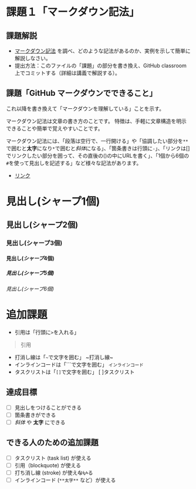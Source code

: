 # 課題１「マークダウン記法」

## 課題解説

- [マークダウン記法](https://guides.github.com/features/mastering-markdown/) を調べ、どのような記法があるのか、実例を示して簡単に解説しなさい。
- 提出方法：このファイルの「課題」の部分を書き換え、GitHub classroom 上でコミットする（詳細は講義で解説する）。

## 課題「GitHub マークダウンでできること」

これ以降を書き換えて「マークダウンを理解している」ことを示す。

マークダウン記法は文章の書き方のことです。
特徴は、手軽に文章構造を明示できることや簡単で覚えやすいことです。

マークダウン記法には、「段落は空行で、一行開ける」や「協調したい部分を`**`で囲むと**太字**になり`*`で囲むと*斜体*になる」、「箇条書きは行頭に`-`」、「リンクは[]でリンクしたい部分を囲って、その直後の()の中にURLを書く」、「1個から6個の`#`を使って見出しを記述する」など様々な記法があります。

- [リンク](https//github.com/)
# 見出し(**シャープ**1個)
## 見出し(**シャープ**2個)
### 見出し(**シャープ**3個)
#### 見出し(*シャープ*4個)
##### 見出し(*シャープ*5個)
###### 見出し(*シャープ*6個)

# 追加課題
- 引用は「行頭に`>`を入れる」
>引用
- 打消し線は「`~`で文字を囲む」
~打消し線~
- インラインコードは「```で文字を囲む」
`インラインコード`
- タスクリストは「`[]`で文字を囲む」
[ ]タスクリスト

## 達成目標

- [ ] 見出しをつけることができる
- [ ] 箇条書きができる
- [ ] *斜体* や **太字** にできる

## できる人のための追加課題

- [ ] タスクリスト (task list) が使える
- [ ] 引用（blockquote) が使える
- [ ] 打ち消し線 (stroke) が使え~~ない~~る
- [ ] インラインコード (`**太字**` など）が使える
